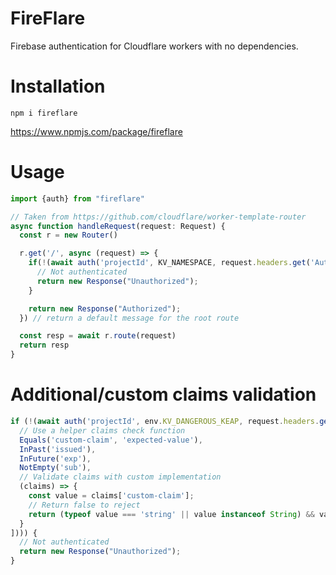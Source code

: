 # FireFlare
Firebase authentication for Cloudflare workers with no dependencies.

# Installation
`npm i fireflare`

https://www.npmjs.com/package/fireflare
# Usage
```typescript
import {auth} from "fireflare"

// Taken from https://github.com/cloudflare/worker-template-router
async function handleRequest(request: Request) {
  const r = new Router()

  r.get('/', async (request) => {
    if(!(await auth('projectId', KV_NAMESPACE, request.headers.get('Authorization').replace("Bearer ", "")))) {
      // Not authenticated
      return new Response("Unauthorized");
    }

    return new Response("Authorized");
  }) // return a default message for the root route

  const resp = await r.route(request)
  return resp
}
```
# Additional/custom claims validation
```typescript
if (!(await auth('projectId', env.KV_DANGEROUS_KEAP, request.headers.get('Authorization').replace("Bearer ", ""), [
  // Use a helper claims check function
  Equals('custom-claim', 'expected-value'),
  InPast('issued'),
  InFuture('exp'),
  NotEmpty('sub'),
  // Validate claims with custom implementation
  (claims) => {
    const value = claims['custom-claim'];
    // Return false to reject
    return (typeof value === 'string' || value instanceof String) && value === "custom-value";
  }
]))) {
  // Not authenticated
  return new Response("Unauthorized");
}
```
